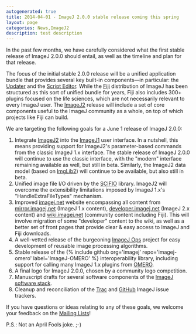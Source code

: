 ```yaml
---
autogenerated: true
title: 2014-04-01 - ImageJ 2.0.0 stable release coming this spring
layout: page
categories: News,ImageJ2
description: test description
---
```


In the past few months, we have carefully considered what the first stable release of ImageJ 2.0.0 should entail, as well as the timeline and plan for that release.

The focus of the initial stable 2.0.0 release will be a unified application bundle that provides several key built-in components—in particular: the [Updater](/plugins/updater) and the [Script Editor](/scripting/script-editor). While the [Fiji](/fiji) distribution of ImageJ has been structured as this sort of unified bundle for years, Fiji also includes 300+ plugins focused on the life sciences, which are not necessarily relevant to every ImageJ user. The [ImageJ2](/software/imagej2) release will include a set of core components useful to the ImageJ community as a whole, on top of which projects like Fiji can build.

We are targeting the following goals for a June 1 release of ImageJ 2.0.0:

1.  Integrate [ImageJ2](/software/imagej2) into the [ImageJ1](/software/imagej1) user interface. In a nutshell, this means providing support for ImageJ2's parameter-based commands from the classic ImageJ 1.x interface. The stable release of ImageJ 2.0.0 will continue to use the classic interface, with the "modern" interface remaining available as well, but still in beta. Similarly, the ImageJ2 data model (based on [ImgLib2](/imglib2)) will continue to be available, but also still in beta.
2.  Unified image file I/O driven by the [SCIFIO](/software/scifio) library. ImageJ2 will overcome the extensibility limitations imposed by ImageJ 1.x's "HandleExtraFileTypes" mechanism.
3.  Improved [imagej.net](https://imagej.net/) website encompassing all content from [mirror.imagej.net](http://mirror.imagej.net/) (ImageJ 1.x content), [developer.imagej.net](http://developer.imagej.net/) (ImageJ 2.x content) and [wiki.imagej.net](http://wiki.imagej.net/) (community content including Fiji). This will involve migration of some "developer" content to the wiki, as well as a better set of front pages that provide clear & easy access to ImageJ and Fiji downloads.
4.  A well-vetted release of the burgeoning [ImageJ Ops](/develop/imagej-ops) project for easy development of reusable image processing algorithms.
5.  Stable release of the {% include github org='imagej' repo='imagej-omero' label='ImageJ-OMERO' %} interoperability library, including support for calling many ImageJ 1.x plugins from [OMERO](http://openmicroscopy.org/info/omero).
6.  A final logo for ImageJ 2.0.0, chosen by a community logo competition.
7.  Manuscript drafts for several software components of the [ImageJ software stack](/develop/architecture).
8.  Cleanup and reconciliation of the [Trac](http://trac.imagej.net/) and [GitHub](https://github.com/imagej/imagej/issues) ImageJ issue trackers.

If you have questions or ideas relating to any of these goals, we welcome your feedback on the [Mailing Lists](Mailing_Lists)!

P.S.: Not an April Fools joke. ;-)

 
